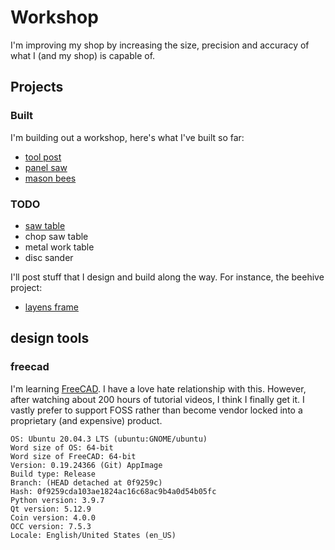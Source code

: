 # Workshop

I'm improving my shop by increasing the size, precision and accuracy of what I (and my shop) is capable of.

## Projects

### Built

I'm building out a workshop, here's what I've built so far:


* [tool post](./projects/tool-post/readme.md)
* [panel saw](./projects/panel-saw/readme.md)
* [mason bees](./projects/mason-bee-house/readme.md)


### TODO

* [saw table](./projects/table-saw-cabinet/readme.md)
* chop saw table
* metal work table
* disc sander


I'll post stuff that I design and build along the way. For instance, the beehive project:

* [layens frame](./projects/honey-bees/hives/layens-frame.pdf)


## design tools

### freecad

I'm learning [FreeCAD](https://www.freecad.org/). I have a love hate relationship with this. However, after watching
about 200 hours of tutorial videos, I think I finally get it. I vastly prefer to support FOSS rather than become
vendor locked into a proprietary (and expensive) product.

    OS: Ubuntu 20.04.3 LTS (ubuntu:GNOME/ubuntu)
    Word size of OS: 64-bit
    Word size of FreeCAD: 64-bit
    Version: 0.19.24366 (Git) AppImage
    Build type: Release
    Branch: (HEAD detached at 0f9259c)
    Hash: 0f9259cda103ae1824ac16c68ac9b4a0d54b05fc
    Python version: 3.9.7
    Qt version: 5.12.9
    Coin version: 4.0.0
    OCC version: 7.5.3
    Locale: English/United States (en_US)

